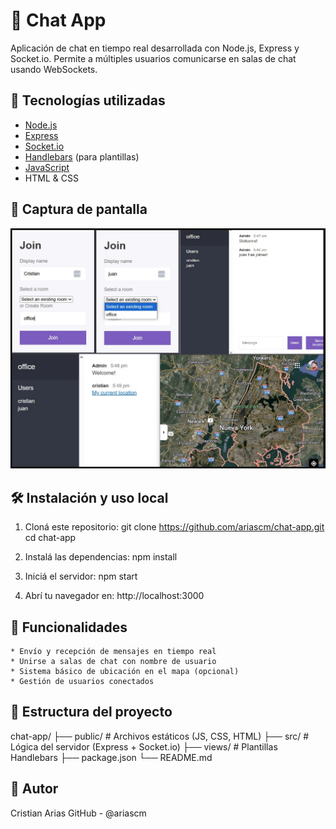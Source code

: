 # 💬 Chat App

Aplicación de chat en tiempo real desarrollada con Node.js, Express y Socket.io. Permite a múltiples usuarios comunicarse en salas de chat usando WebSockets.

## 🚀 Tecnologías utilizadas

- [Node.js](https://nodejs.org/)
- [Express](https://expressjs.com/)
- [Socket.io](https://socket.io/)
- [Handlebars](https://handlebarsjs.com/) (para plantillas)
- [JavaScript](https://developer.mozilla.org/es/docs/Web/JavaScript)
- HTML & CSS

## 📸 Captura de pantalla

![Chat App Screenshot](./public/img/screenshot.png)

## 🛠️ Instalación y uso local

1. Cloná este repositorio:
   git clone https://github.com/ariascm/chat-app.git
   cd chat-app

2. Instalá las dependencias:
    npm install

3. Iniciá el servidor:
    npm start

4. Abrí tu navegador en:
    http://localhost:3000


## 🔧 Funcionalidades

    * Envío y recepción de mensajes en tiempo real
    * Unirse a salas de chat con nombre de usuario
    * Sistema básico de ubicación en el mapa (opcional)
    * Gestión de usuarios conectados

## 📂 Estructura del proyecto

chat-app/
├── public/           # Archivos estáticos (JS, CSS, HTML)
├── src/              # Lógica del servidor (Express + Socket.io)
├── views/            # Plantillas Handlebars
├── package.json
└── README.md

## 👤 Autor
Cristian Arias
GitHub - @ariascm